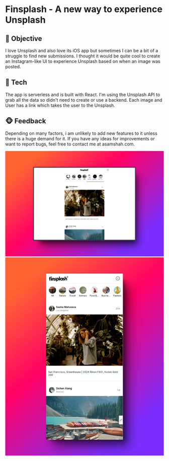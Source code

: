 # Finsplash - A new way to experience Unsplash

## 🦊 Objective

I love Unsplash and also love its iOS app but sometimes I can be a bit of a struggle to find new submissions. I thought it would be quite cool to create an Instagram-like UI to experience Unsplash based on when an image was posted.

## 🐻 Tech

The app is serverless and is built with React. I'm using the Unsplash API to grab all the data so didn't need to create or use a backend. Each image and User has a link which takes the user to the Unsplash.

## 🐵 Feedback

Depending on many factors, i am unlikely to add new features to it unless there is a huge demand for it. If you have any ideas for improvements or want to report bugs, feel free to contact me at asamshah.com.

![browser](browser.png)
![phone](phone.png)